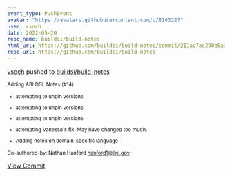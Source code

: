 ```yaml
---
event_type: PushEvent
avatar: "https://avatars.githubusercontent.com/u/814322?"
user: vsoch
date: 2022-05-20
repo_name: buildsi/build-notes
html_url: https://github.com/buildsi/build-notes/commit/211ac7ac290e5a319184e007391770d95c683016
repo_url: https://github.com/buildsi/build-notes
---
```


<a href='https://github.com/vsoch' target='_blank'>vsoch</a> pushed to <a href='https://github.com/buildsi/build-notes' target='_blank'>buildsi/build-notes</a>

<small>Adding ABI DSL Notes (#14)

* attempting to unpin versions

* attempting to unpin versions

* attempting to unpin versions

* attempting Vanessa's fix. May have changed too much.

* Adding notes on domain-specific language

Co-authored-by: Nathan Hanford <hanford1@llnl.gov></small>

<a href='https://github.com/buildsi/build-notes/commit/211ac7ac290e5a319184e007391770d95c683016' target='_blank'>View Commit</a>